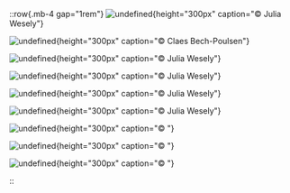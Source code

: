 ::row{.mb-4 gap="1rem"}
![undefined](/img/photos/TSJuliaWesely01.jpg){height="300px" caption="© Julia Wesely"}

![undefined](/img/photos/ClaesBechPoulsenKempinskiTISVienna2021298.jpg){height="300px" caption="© Claes Bech-Poulsen"}

![undefined](/img/photos/TristanSchulze-15.jpg){height="300px" caption="© Julia Wesely"}

![undefined](/img/photos/TristanSchulze-16.jpg){height="300px" caption="© Julia Wesely"}

![undefined](/img/photos/TristanSchulze-6.jpg){height="300px" caption="© Julia Wesely"}

![undefined](/img/photos/TristanSchulze-7.jpg){height="300px" caption="© Julia Wesely"}

![undefined](/img/photos/Standbild2025-01-05105934_1.1.2.jpg){height="300px" caption="© "}

![undefined](/img/photos/Standbild2025-01-05105934_1.1.4.jpg){height="300px" caption="© "}

![undefined](/img/photos/Standbild2025-01-05105934_1.1.5.jpg){height="300px" caption="© "}

::
